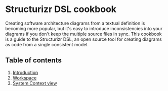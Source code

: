 # Structurizr DSL cookbook

Creating software architecture diagrams from a textual definition is becoming more popular, but it's easy to introduce inconsistencies into your diagrams if you don't keep the multiple source files in sync. This cookbook is a guide to the Structurizr DSL, an open source tool for creating diagrams as code from a single consistent model.

## Table of contents

1. [Introduction](introduction)
2. [Workspace](workspace)
3. [System Context view](system-context-view)